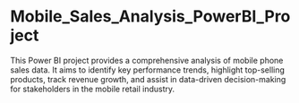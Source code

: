 # Mobile_Sales_Analysis_PowerBI_Project
This Power BI project provides a comprehensive analysis of mobile phone sales data. It aims to identify key performance trends, highlight top-selling products, track revenue growth, and assist in data-driven decision-making for stakeholders in the mobile retail industry.
